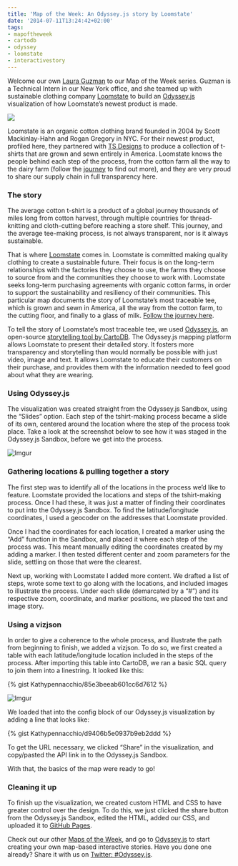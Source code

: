 ```yaml
---
title: 'Map of the Week: An Odyssey.js story by Loomstate'
date: '2014-07-11T13:24:42+02:00'
tags:
- mapoftheweek
- cartodb
- odyssey
- loomstate
- interactivestory
---
```


Welcome our own <a href="https://twitter.com/lauraagzmn">Laura Guzman</a> to our Map of the Week series. Guzman is a Technical Intern in our New York office, and she teamed up with sustainable clothing company <a href="http://www.loomstate.org">Loomstate</a> to build an <a href="http://blog.cartodb.com/post/91149570719/odyssey-js-new-open-source-tool-to-weave-interactive">Odyssey.js</a> visualization of how Loomstate’s newest product is made.

<a href="http://cartodb.github.io/odyssey.js/visualizations/loomstate/)%20to%20find%20out%20more"><img src="http://i.imgur.com/YBH8KSM.jpg"/></a>

Loomstate is an organic cotton clothing brand founded in 2004 by Scott Mackinlay-Hahn and Rogan Gregory in NYC. For their newest product, profiled here, they partnered with <a href="http://tsdesigns.com/">TS Designs</a> to produce a collection of t-shirts that are grown and sewn entirely in America.  Loomstate knows the people behind each step of the process, from the cotton farm all the way to the dairy farm (follow the <a href="http://cartodb.github.io/odyssey.js/visualizations/loomstate/">journey</a> to find out more), and they are very proud to share our supply chain in full transparency here.

### The story

The average cotton t-shirt is a product of a global journey thousands of miles long from cotton harvest, through multiple countries for thread-knitting and cloth-cutting before reaching a store shelf. This journey, and the average tee-making process, is not always transparent, nor is it always sustainable.

That is where <a href="http://www.loomstate.org">Loomstate</a> comes in. Loomstate is committed making quality clothing to create a sustainable future. Their focus is on the long-term relationships with the factories they choose to use, the farms they choose to source from and the communities they choose to work with.  Loomstate seeks long-term purchasing agreements with organic cotton farms, in order to support the sustainability and resiliency of their communities. This particular map documents the story of Loomstate’s most traceable tee, which is grown and sewn in America, all the way from the cotton farm, to the cutting floor, and finally to a glass of milk. <a href="http://cartodb.github.io/odyssey.js/visualizations/loomstate/">Follow the journey here</a>.

To tell the story of Loomstate’s most traceable tee, we used <a href="http://cartodb.github.io/odyssey.js/">Odyssey.js</a>, an open-source <a href="http://blog.cartodb.com/post/91149570719/odyssey-js-new-open-source-tool-to-weave-interactive">storytelling tool by CartoDB</a>. The Odyssey.js mapping platform allows Loomstate to present their detailed story. It fosters more transparency and storytelling than would normally be possible with just video, image and text.  It allows Loomstate to educate their customers on their purchase, and provides them with the information needed to feel good about what they are wearing.

### Using Odyssey.js

The visualization was created straight from the Odyssey.js Sandbox, using the “Slides” option. Each step of the tshirt-making process became a slide of its own, centered around the location where the step of the process took place. Take a look at the screenshot below to see how it was staged in the Odyssey.js Sandbox, before we get into the process.

<img src="http://i.imgur.com/kyNAt7w.png" alt="Imgur"/>

### Gathering locations &amp; pulling together a story

The first step was to identify all of the locations in the process we’d like to feature. Loomstate provided the locations and steps of the tshirt-making process. Once I had these, it was just a matter of finding their coordinates to put into the Odyssey.js Sandbox. To find the latitude/longitude coordinates, I used a geocoder on the addresses that Loomstate provided.

Once I had the coordinates for each location, I created a marker using the “Add” function in the Sandbox, and placed it where each step of the process was. This meant manually editing the coordinates created by my adding a marker. I then tested different center and zoom parameters for the slide, settling on those that were the clearest.

Next up, working with Loomstate I added more content. We drafted a list of steps, wrote some text to go along with the locations, and included images to illustrate the process. Under each slide (demarcated by a “#”) and its respective zoom, coordinate, and marker positions, we placed the text and image story.

### Using a vizjson

In order to give a coherence to the whole process, and illustrate the path from beginning to finish, we added a vizjson. To do so, we first created a table with each latitude/longitude location included in the steps of the process. After importing this table into CartoDB, we ran a basic SQL query to join them into a linestring. It looked like this:

{% gist Kathypennacchio/85e3beeab601cc6d7612 %}

<img src="http://i.imgur.com/p94lR17.png" alt="Imgur"/>

We loaded that into the config block of our Odyssey.js visualization by adding a line that looks like:

{% gist Kathypennacchio/d9406b5e0937b9eb2ddd %}

To get the URL necessary, we clicked “Share” in the visualization, and copy/pasted the API link in to the Odyssey.js Sandbox.

With that, the basics of the map were ready to go!

### Cleaning it up

To finish up the visualization, we created custom HTML and CSS to have greater control over the design. To do this, we just clicked the share button from the Odyssey.js Sandbox, edited the HTML, added our CSS, and uploaded it to <a href="https://pages.github.com/">GitHub Pages</a>.

Check out our other <a href="http://blog.cartodb.com/tagged/map-of-the-week">Maps of the Week</a>, and go to <a href="http://cartodb.github.io/odyssey.js/">Odyssey.js</a> to start creating your own map-based interactive stories. Have you done one already? Share it with us on <a href="https://twitter.com/search?src=typd&amp;q=%23odyssey.js">Twitter: #Odyssey.js</a>.
